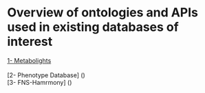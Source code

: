 # Overview of ontologies and APIs used in existing databases of interest

[1- Metabolights](https://github.com/elixir-europe/biohackathon-projects-2022/blob/main/1/sources/APIs.md)<br />  
[2- Phenotype Database] () <br />
[3- FNS-Hamrmony] () <br /> 


